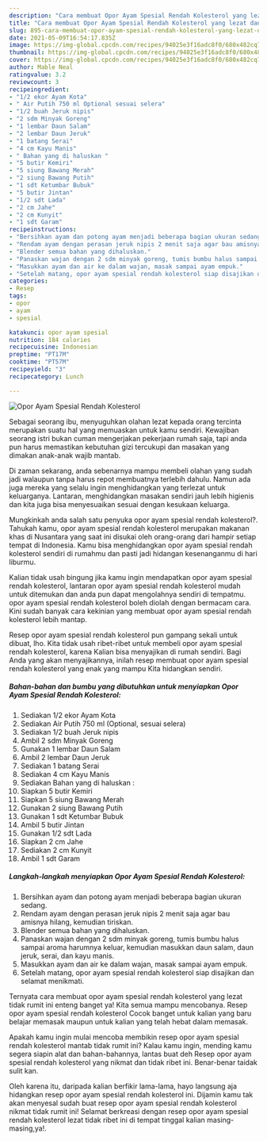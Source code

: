 ```yaml
---
description: "Cara membuat Opor Ayam Spesial Rendah Kolesterol yang lezat dan Mudah Dibuat"
title: "Cara membuat Opor Ayam Spesial Rendah Kolesterol yang lezat dan Mudah Dibuat"
slug: 895-cara-membuat-opor-ayam-spesial-rendah-kolesterol-yang-lezat-dan-mudah-dibuat
date: 2021-05-09T16:54:17.835Z
image: https://img-global.cpcdn.com/recipes/94025e3f16adc8f0/680x482cq70/opor-ayam-spesial-rendah-kolesterol-foto-resep-utama.jpg
thumbnail: https://img-global.cpcdn.com/recipes/94025e3f16adc8f0/680x482cq70/opor-ayam-spesial-rendah-kolesterol-foto-resep-utama.jpg
cover: https://img-global.cpcdn.com/recipes/94025e3f16adc8f0/680x482cq70/opor-ayam-spesial-rendah-kolesterol-foto-resep-utama.jpg
author: Mable Neal
ratingvalue: 3.2
reviewcount: 3
recipeingredient:
- "1/2 ekor Ayam Kota"
- " Air Putih 750 ml Optional sesuai selera"
- "1/2 buah Jeruk nipis"
- "2 sdm Minyak Goreng"
- "1 lembar Daun Salam"
- "2 lembar Daun Jeruk"
- "1 batang Serai"
- "4 cm Kayu Manis"
- " Bahan yang di haluskan "
- "5 butir Kemiri"
- "5 siung Bawang Merah"
- "2 siung Bawang Putih"
- "1 sdt Ketumbar Bubuk"
- "5 butir Jintan"
- "1/2 sdt Lada"
- "2 cm Jahe"
- "2 cm Kunyit"
- "1 sdt Garam"
recipeinstructions:
- "Bersihkan ayam dan potong ayam menjadi beberapa bagian ukuran sedang."
- "Rendam ayam dengan perasan jeruk nipis 2 menit saja agar bau amisnya hilang, kemudian tiriskan."
- "Blender semua bahan yang dihaluskan."
- "Panaskan wajan dengan 2 sdm minyak goreng, tumis bumbu halus sampai aroma harumnya keluar, kemudian masukkan daun salam, daun jeruk, serai, dan kayu manis."
- "Masukkan ayam dan air ke dalam wajan, masak sampai ayam empuk."
- "Setelah matang, opor ayam spesial rendah kolesterol siap disajikan dan selamat menikmati."
categories:
- Resep
tags:
- opor
- ayam
- spesial

katakunci: opor ayam spesial 
nutrition: 184 calories
recipecuisine: Indonesian
preptime: "PT17M"
cooktime: "PT57M"
recipeyield: "3"
recipecategory: Lunch

---
```



![Opor Ayam Spesial Rendah Kolesterol](https://img-global.cpcdn.com/recipes/94025e3f16adc8f0/680x482cq70/opor-ayam-spesial-rendah-kolesterol-foto-resep-utama.jpg)

Sebagai seorang ibu, menyuguhkan olahan lezat kepada orang tercinta merupakan suatu hal yang memuaskan untuk kamu sendiri. Kewajiban seorang istri bukan cuman mengerjakan pekerjaan rumah saja, tapi anda pun harus memastikan kebutuhan gizi tercukupi dan masakan yang dimakan anak-anak wajib mantab.

Di zaman  sekarang, anda sebenarnya mampu membeli olahan yang sudah jadi walaupun tanpa harus repot membuatnya terlebih dahulu. Namun ada juga mereka yang selalu ingin menghidangkan yang terlezat untuk keluarganya. Lantaran, menghidangkan masakan sendiri jauh lebih higienis dan kita juga bisa menyesuaikan sesuai dengan kesukaan keluarga. 



Mungkinkah anda salah satu penyuka opor ayam spesial rendah kolesterol?. Tahukah kamu, opor ayam spesial rendah kolesterol merupakan makanan khas di Nusantara yang saat ini disukai oleh orang-orang dari hampir setiap tempat di Indonesia. Kamu bisa menghidangkan opor ayam spesial rendah kolesterol sendiri di rumahmu dan pasti jadi hidangan kesenanganmu di hari liburmu.

Kalian tidak usah bingung jika kamu ingin mendapatkan opor ayam spesial rendah kolesterol, lantaran opor ayam spesial rendah kolesterol mudah untuk ditemukan dan anda pun dapat mengolahnya sendiri di tempatmu. opor ayam spesial rendah kolesterol boleh diolah dengan bermacam cara. Kini sudah banyak cara kekinian yang membuat opor ayam spesial rendah kolesterol lebih mantap.

Resep opor ayam spesial rendah kolesterol pun gampang sekali untuk dibuat, lho. Kita tidak usah ribet-ribet untuk membeli opor ayam spesial rendah kolesterol, karena Kalian bisa menyajikan di rumah sendiri. Bagi Anda yang akan menyajikannya, inilah resep membuat opor ayam spesial rendah kolesterol yang enak yang mampu Kita hidangkan sendiri.

<!--inarticleads1-->

##### Bahan-bahan dan bumbu yang dibutuhkan untuk menyiapkan Opor Ayam Spesial Rendah Kolesterol:

1. Sediakan 1/2 ekor Ayam Kota
1. Sediakan  Air Putih 750 ml (Optional, sesuai selera)
1. Sediakan 1/2 buah Jeruk nipis
1. Ambil 2 sdm Minyak Goreng
1. Gunakan 1 lembar Daun Salam
1. Ambil 2 lembar Daun Jeruk
1. Sediakan 1 batang Serai
1. Sediakan 4 cm Kayu Manis
1. Sediakan  Bahan yang di haluskan :
1. Siapkan 5 butir Kemiri
1. Siapkan 5 siung Bawang Merah
1. Gunakan 2 siung Bawang Putih
1. Gunakan 1 sdt Ketumbar Bubuk
1. Ambil 5 butir Jintan
1. Gunakan 1/2 sdt Lada
1. Siapkan 2 cm Jahe
1. Sediakan 2 cm Kunyit
1. Ambil 1 sdt Garam




<!--inarticleads2-->

##### Langkah-langkah menyiapkan Opor Ayam Spesial Rendah Kolesterol:

1. Bersihkan ayam dan potong ayam menjadi beberapa bagian ukuran sedang.
1. Rendam ayam dengan perasan jeruk nipis 2 menit saja agar bau amisnya hilang, kemudian tiriskan.
1. Blender semua bahan yang dihaluskan.
1. Panaskan wajan dengan 2 sdm minyak goreng, tumis bumbu halus sampai aroma harumnya keluar, kemudian masukkan daun salam, daun jeruk, serai, dan kayu manis.
1. Masukkan ayam dan air ke dalam wajan, masak sampai ayam empuk.
1. Setelah matang, opor ayam spesial rendah kolesterol siap disajikan dan selamat menikmati.




Ternyata cara membuat opor ayam spesial rendah kolesterol yang lezat tidak rumit ini enteng banget ya! Kita semua mampu mencobanya. Resep opor ayam spesial rendah kolesterol Cocok banget untuk kalian yang baru belajar memasak maupun untuk kalian yang telah hebat dalam memasak.

Apakah kamu ingin mulai mencoba membikin resep opor ayam spesial rendah kolesterol mantab tidak rumit ini? Kalau kamu ingin, mending kamu segera siapin alat dan bahan-bahannya, lantas buat deh Resep opor ayam spesial rendah kolesterol yang nikmat dan tidak ribet ini. Benar-benar taidak sulit kan. 

Oleh karena itu, daripada kalian berfikir lama-lama, hayo langsung aja hidangkan resep opor ayam spesial rendah kolesterol ini. Dijamin kamu tak akan menyesal sudah buat resep opor ayam spesial rendah kolesterol nikmat tidak rumit ini! Selamat berkreasi dengan resep opor ayam spesial rendah kolesterol lezat tidak ribet ini di tempat tinggal kalian masing-masing,ya!.

